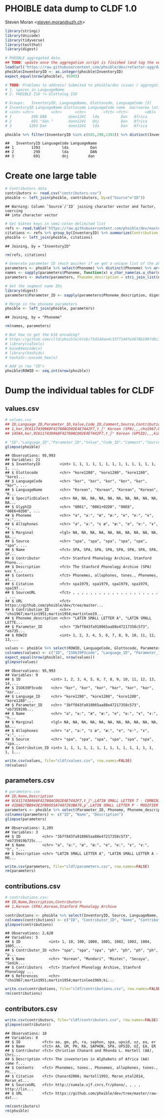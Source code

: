 PHOIBLE data dump to CLDF 1.0
================
Steven Moran &lt;<steven.moran@uzh.ch>&gt;

``` r
library(stringi)
library(Unicode)
library(tidyverse)
library(testthat)
library(digest)
```

``` r
# PHOIBLE aggregated data
## TODO: update once the aggregation script is finished (and tag the version)
load(url('https://raw.githubusercontent.com/phoible/dev/refactor-agg/data/phoible-by-phoneme.RData'))
phoible$InventoryID <- as.integer(phoible$InventoryID)
expect_equal(nrow(phoible), 95993)
```

``` r
# TODO: Problems to address! Submited to phoible/dev issues / aggregation PR.
# 1. spaces in LanguageName
# 2. PHOIBLE ISO != Glottolog ISO 

# Groups:   InventoryID, LanguageName, Glottocode, LanguageCode [3]
# InventoryID LanguageName Glottocode LanguageCode name  macroarea latitude longitude isocodes
# <int> <chr>        <chr>      <chr>        <fct> <fct>        <dbl>     <dbl> <fct>   
# 1         298 DAN          dann1241   lda          Dan   Africa        7.23     -8.25 daf     
# 2         691 "dan "       dann1241   dnj          Dan   Africa        7.23     -8.25 daf     
# 3        1393 Dan          dann1241   lda          Dan   Africa        7.23     -8.25 daf  

phoible %>% filter(InventoryID %in% c(691,298,1393)) %>% distinct(InventoryID, LanguageCode, LanguageName)
```

    ##   InventoryID LanguageCode LanguageName
    ## 1        1393          lda          Dan
    ## 2         298          lda          DAN
    ## 3         691          dnj         dan

Create one large table
======================

``` r
# Contributors data
contributors <- read.csv("contributors.csv")
phoible <- left_join(phoible, contributors, by=c("Source"="ID"))
```

    ## Warning: Column `Source`/`ID` joining character vector and factor, coercing
    ## into character vector

``` r
# Get bibtex keys in semi-colon delimited list
refs <- read.table('https://raw.githubusercontent.com/phoible/dev/master/mappings/InventoryID-Bibtex.tsv', sep="\t", header=T, stringsAsFactors=F)
citations <- refs %>% group_by(InventoryID) %>% summarize(Contribution_ID=tolower(paste(BibtexKey, collapse=";")))
phoible <- left_join(phoible, citations)
```

    ## Joining, by = "InventoryID"

``` r
rm(refs, citations)

# Generate parameter ID (much quicker if we get a unique list of the phonemes first)
parameters <- phoible %>% select(Phoneme) %>% distinct(Phoneme) %>% arrange(Phoneme)
names <- sapply(parameters$Phoneme, function(x) u_char_name(as.u_char(utf8ToInt(x))))
parameters <- mutate(parameters, Phoneme_description = stri_join_list(names, sep = " - "))

# Get the segment name IDs
library(digest)
parameters$Parameter_ID <- sapply(parameters$Phoneme_description, digest, algo="md5")

# Merge in the phoneme parameters
phoible <- left_join(phoible, parameters)
```

    ## Joining, by = "Phoneme"

``` r
rm(names, parameters)

# But how to get the b16 encoding?
# https://github.com/clld/phoible/blob/73d140ae4c3377140fe3678b1997d0c13d42ad41/phoible/scripts/initializedb.py#L353-L357
# library(caTools)
# base64encode(x)
# library(hashids)
# hashids::encode_hex(x)

# Add in row "ID"s
phoible$ROWID <- seq.int(nrow(phoible))
```

Dump the individual tables for CLDF
===================================

values.csv
----------

``` r
# values.csv
## ID,Language_ID,Parameter_ID,Value,Code_ID,Comment,Source,Contribution_ID
## 1,kor,9C6117430968F42700ACD02E4E7442F7,t̠ʃʰ Korean (SPA),,,cho1967;kim1972;martin1954;martinlee1969;martin1951;kim1968,1
## 14564,kor,9C6117430968F42700ACD02E4E7442F7,t̠ʃʰ Korean (UPSID),,,kim1986;martin1951;martinlee1969;martin1954;cho1967;kim1972,423

# "ID","Language_ID","Parameter_ID","Value","Code_ID","Comment","Source","Contribution_ID"
glimpse(phoible)
```

    ## Observations: 95,993
    ## Variables: 21
    ## $ InventoryID         <int> 1, 1, 1, 1, 1, 1, 1, 1, 1, 1, 1, 1, 1, 1, ...
    ## $ Glottocode          <chr> "kore1280", "kore1280", "kore1280", "kore1...
    ## $ LanguageCode        <chr> "kor", "kor", "kor", "kor", "kor", "kor", ...
    ## $ LanguageName        <chr> "Korean", "Korean", "Korean", "Korean", "K...
    ## $ SpecificDialect     <chr> NA, NA, NA, NA, NA, NA, NA, NA, NA, NA, NA...
    ## $ GlyphID             <chr> "0061", "0061+02D0", "00E6", "00E6+02D0", ...
    ## $ Phoneme             <chr> "a", "aː", "æ", "æː", "e", "eː", "ɤ", "ɤː"...
    ## $ Allophones          <chr> "a", "aː", "ɛ æ", "æː", "e", "eː", "ɤ", "ɤ...
    ## $ Marginal            <lgl> NA, NA, NA, NA, NA, NA, NA, NA, NA, NA, NA...
    ## $ Source              <chr> "spa", "spa", "spa", "spa", "spa", "spa", ...
    ## $ Name                <fct> SPA, SPA, SPA, SPA, SPA, SPA, SPA, SPA, SP...
    ## $ Contributor         <fct> Stanford Phonology Archive, Stanford Phono...
    ## $ Description         <fct> The Stanford Phonology Archive (SPA) was t...
    ## $ Contents            <fct> Phonemes, allophones, tones., Phonemes, al...
    ## $ Citation            <fct> spa1979, spa1979, spa1979, spa1979, spa197...
    ## $ SourceURL           <fct> , , , , , , , , , , , , , , , , , , , , , ...
    ## $ URL                 <fct> https://github.com/phoible/dev/tree/master...
    ## $ Contribution_ID     <chr> "cho1967;martin1951;martin1954;martinlee19...
    ## $ Phoneme_description <chr> "LATIN SMALL LETTER A", "LATIN SMALL LETTE...
    ## $ Parameter_ID        <chr> "3bff843fa918065aa88e47217358c573", "eb735...
    ## $ ROWID               <int> 1, 2, 3, 4, 5, 6, 7, 8, 9, 10, 11, 12, 13,...

``` r
values <- phoible %>% select(ROWID, LanguageCode, Glottocode, Parameter_ID, Phoneme, Marginal, Allophones, Source, InventoryID)
colnames(values) <- c("ID", "ISO639P3code", "Language_ID", "Parameter_ID", "Name", "Marginal", "Allophones", "Source", "Contribution_ID")
expect_equal(nrow(phoible), nrow(values))
glimpse(values)
```

    ## Observations: 95,993
    ## Variables: 9
    ## $ ID              <int> 1, 2, 3, 4, 5, 6, 7, 8, 9, 10, 11, 12, 13, 14,...
    ## $ ISO639P3code    <chr> "kor", "kor", "kor", "kor", "kor", "kor", "kor...
    ## $ Language_ID     <chr> "kore1280", "kore1280", "kore1280", "kore1280"...
    ## $ Parameter_ID    <chr> "3bff843fa918065aa88e47217358c573", "eb735919b...
    ## $ Name            <chr> "a", "aː", "æ", "æː", "e", "eː", "ɤ", "ɤː", "h...
    ## $ Marginal        <lgl> NA, NA, NA, NA, NA, NA, NA, NA, NA, NA, NA, NA...
    ## $ Allophones      <chr> "a", "aː", "ɛ æ", "æː", "e", "eː", "ɤ", "ɤː", ...
    ## $ Source          <chr> "spa", "spa", "spa", "spa", "spa", "spa", "spa...
    ## $ Contribution_ID <int> 1, 1, 1, 1, 1, 1, 1, 1, 1, 1, 1, 1, 1, 1, 1, 1...

``` r
write.csv(values, file="cldf/values.csv", row.names=FALSE)
rm(values)
```

parameters.csv
--------------

``` r
# parameters.csv
## ID,Name,Description
## 9C6117430968F42700ACD02E4E7442F7,t̠ʃʰ,LATIN SMALL LETTER T - COMBINING MINUS SIGN BELOW - LATIN SMALL LETTER ESH - MODIFIER LETTER SMALL H
## 41D8827BB943E1FB9055A7487293BA79,pˀ,LATIN SMALL LETTER P - MODIFIER LETTER GLOTTAL STOP
parameters <- phoible %>% select(Parameter_ID, Phoneme, Phoneme_description) %>% distinct()
colnames(parameters) <- c("ID", "Name", "Description")
glimpse(parameters)
```

    ## Observations: 3,205
    ## Variables: 3
    ## $ ID          <chr> "3bff843fa918065aa88e47217358c573", "eb735919b725c...
    ## $ Name        <chr> "a", "aː", "æ", "æː", "e", "eː", "ɤ", "ɤː", "h", "...
    ## $ Description <chr> "LATIN SMALL LETTER A", "LATIN SMALL LETTER A - MO...

``` r
write.csv(parameters, file="cldf/parameters.csv", row.names=FALSE)
rm(parameters)
```

contributions.csv
-----------------

``` r
# contributions.csv:
## ID,Name,Description,Contributors
## 1,Korean (SPA),Korean,Stanford Phonology Archive

contributions <- phoible %>% select(InventoryID, Source, LanguageName, Contributor, Contribution_ID) %>% distinct()
colnames(contributions) <- c("ID", "Contributor_ID", "Name", "Contributors", "References")
glimpse(contributions)
```

    ## Observations: 2,628
    ## Variables: 5
    ## $ ID             <int> 1, 10, 100, 1000, 1001, 1002, 1003, 1004, 1005,...
    ## $ Contributor_ID <chr> "spa", "spa", "spa", "ph", "ph", "ph", "ph", "p...
    ## $ Name           <chr> "Korean", "Mundari", "Mixtec", "Secoya", "Sedik...
    ## $ Contributors   <fct> Stanford Phonology Archive, Stanford Phonology ...
    ## $ References     <chr> "cho1967;martin1951;martin1954;martinlee1969;ki...

``` r
write.csv(contributions, file="cldf/contributions.csv", row.names=FALSE)
rm(contributions)
```

contributors.csv
----------------

``` r
write.csv(contributors, file="cldf/contributors.csv", row.names=FALSE)
glimpse(contributors)
```

    ## Observations: 10
    ## Variables: 8
    ## $ ID          <fct> aa, gm, ph, ra, saphon, spa, upsid, uz, ea, er
    ## $ Name        <fct> AA, GM, PH, RA, SAPHON, SPA, UPSID, UZ, EA, ER
    ## $ Contributor <fct> Christian Chanard and Rhonda L. Hartell (AA), Chri...
    ## $ Description <fct> The inventories in Alphabets of Africa (AA) come f...
    ## $ Contents    <fct> Phonemes, tones., Phonemes, allophones, tones., Ph...
    ## $ Citation    <fct> Chanard2006; Hartell1993, Moran_etal2014, Moran_et...
    ## $ SourceURL   <fct> http://sumale.vjf.cnrs.fr/phono/, , , , http://lin...
    ## $ URL         <fct> https://github.com/phoible/dev/tree/master/raw-dat...

``` r
rm(contributors)
rm(phoible)
```

